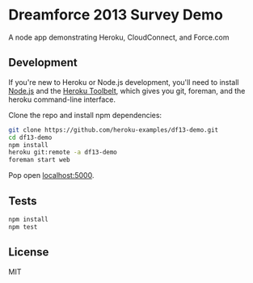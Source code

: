 # Dreamforce 2013 Survey Demo

A node app demonstrating Heroku, CloudConnect, and Force.com

## Development

If you're new to Heroku or Node.js development, you'll need to
install [Node.js](http://nodejs.org/) and the
[Heroku Toolbelt](https://toolbelt.heroku.com), which gives you git,
foreman, and the heroku command-line interface.

Clone the repo and install npm dependencies:

```sh
git clone https://github.com/heroku-examples/df13-demo.git
cd df13-demo
npm install
heroku git:remote -a df13-demo
foreman start web
```

Pop open [localhost:5000](http://localhost:5000).

## Tests

```sh
npm install
npm test
```

## License

MIT